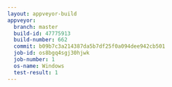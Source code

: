 ```yaml
---
layout: appveyor-build
appveyor:
  branch: master
  build-id: 47775913
  build-number: 662
  commit: b09b7c3a214387da5b7df25f0a094dee942cb501
  job-id: os8bgq4sgj30hjwk
  job-number: 1
  os-name: Windows
  test-result: 1
---
```

